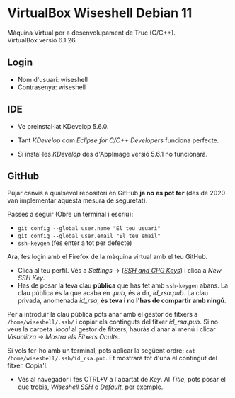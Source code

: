 # VirtualBox Wiseshell Debian 11

Màquina Virtual per a desenvolupament de Truc (C/C++).<br/>
VirtualBox versió 6.1.26.

## Login

- Nom d'usuari: wiseshell
- Contrasenya: wiseshell

## IDE

- Ve preinstal·lat KDevelop 5.6.0.

- Tant *KDevelop* com *Eclipse for C/C++ Developers* funciona perfecte.

- Si instal·les *KDevelop* des d'AppImage versió 5.6.1 no funcionarà.

## GitHub

Pujar canvis a qualsevol repositori en GitHub **ja no es pot fer** (des de 2020 van implementar aquesta mesura de seguretat).

Passes a seguir (Obre un terminal i escriu):

- `git config --global user.name "El teu usuari"`
- `git config --global user.email "El teu email"`
- `ssh-keygen` (fes enter a tot per defecte)

Ara, fes login amb el Firefox de la màquina virtual amb el teu GitHub.

- Clica al teu perfil. Vés a *Settings* -> ([*SSH and GPG Keys*](https://github.com/settings/keys)) i clica a *New SSH Key*.
- Has de posar la teva clau **pública** que has fet amb `ssh-keygen` abans. La clau pública és la que acaba en *.pub*, és a dir, *id_rsa.pub*. La clau privada, anomenada *id_rsa*, **és teva i no l'has de compartir amb ningú**.

Per a introduir la clau pública pots anar amb el gestor de fitxers a `/home/wiseshell/.ssh/` i copiar els continguts del fitxer *id_rsa.pub*. Si no veus la carpeta *.local* al gestor de fitxers, hauràs d'anar al menú i clicar *Visualitza -> Mostra els Fitxers Ocults*.

Si vols fer-ho amb un terminal, pots aplicar la següent ordre:
`cat /home/wiseshell/.ssh/id_rsa.pub`. Et mostrarà tot d'una el contingut del fitxer. Copia'l.

- Vés al navegador i fes CTRL+V a l'apartat de *Key*. Al *Title*, pots posar el que trobis, *Wiseshell SSH* o *Default*, per exemple.
